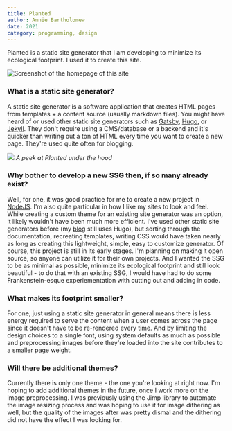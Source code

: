 ```yaml
---
title: Planted
author: Annie Bartholomew
date: 2021
category: programming, design
---
```

Planted is a static site generator that I am developing to minimize its ecological footprint. I used it to create this site.

![Screenshot of the homepage of this site](assets/images/AnniePortfolio.png)

### What is a static site generator?
A static site generator is a software application that creates HTML pages from templates + a content source (usually markdown files). You might have heard of or used other static site generators such as [Gatsby](https://www.gatsbyjs.com/), [Hugo](https://gohugo.io/), or [Jekyll](https://jekyllrb.com/). They don't require using a CMS/database or a backend and it's quicker than writing out a ton of HTML every time you want to create a new page. They're used quite often for blogging. 

![](assets/images/SSG.png)
*A peek at Planted under the hood*

### Why bother to develop a new SSG then, if so many already exist?
Well, for one, it was good practice for me to create a new project in [NodeJS](https://nodejs.org/en/). I'm also quite particular in how I like my sites to look and feel. While creating a custom theme for an existing site generator was an option, it likely wouldn't have been much more efficient. I've used other static site generators before (my [blog](https://anniebartblog.netlify.app/) still uses Hugo), but sorting through the documentation, recreating templates, writing CSS would have taken nearly as long as creating this lightweight, simple, easy to customize generator. Of course, this project is still in its early stages. I'm planning on making it open source, so anyone can utilize it for their own projects. And I wanted the SSG to be as minimal as possible, minimize its ecological footprint and still look beautiful - to do that with an existing SSG, I would have had to do some Frankenstein-esque experiementation with cutting out and adding in code. 


### What makes its footprint smaller?
For one, just using a static site generator in general means there is less energy required to serve the content when a user comes across the page since it doesn't have to be re-rendered every time. And by limiting the design choices to a single font, using system defaults as much as possible and preprocessing images before they're loaded into the site contributes to a smaller page weight. 

### Will there be additional themes?
Currently there is only one theme - the one you're looking at right now. I'm hoping to add additional themes in the future, once I work more on the image preprocessing. I was previously using the Jimp library to automate the image resizing process and was hoping to use it for image dithering as well, but the quality of the images after was pretty dismal and the dithering did not have the effect I was looking for. 